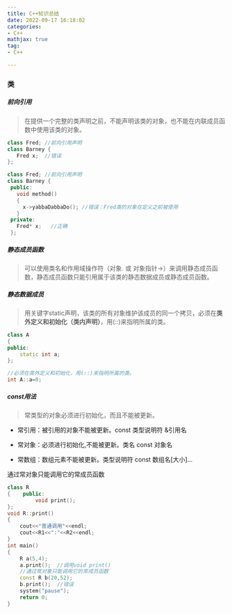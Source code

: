 ```yaml
---
title: C++知识总结
date: 2022-09-17 16:18:02
categories:
- C++
mathjax: true
tag:
- C++

---
```


### 类

##### 前向引用

> 在提供一个完整的类声明之前，不能声明该类的对象，也不能在内联成员函数中使用该类的对象。

```c++
class Fred;	//前向引用声明
class Barney {
   Fred x;	//错误
};
```

```c++
class Fred;	//前向引用声明
class Barney {
 public:
   void method()
   {
     x->yabbaDabbaDo();	//错误：Fred类的对象在定义之前被使用
   }
 private:
   Fred* x;   //正确
 };

```

##### 静态成员函数

> 可以使用类名和作用域操作符（对象. 或 对象指针->）来调用静态成员函数，静态成员函数只能引用属于该类的静态数据成员或静态成员函数。

##### 静态数据成员

> 用关键字static声明，该类的所有对象维护该成员的同一个拷贝，必须在**类外定义和初始化（类内声明）**，用(::)来指明所属的类。

```c++
class A	
{
public:
	static int a;
};

//必须在类外定义和初始化，用(::)来指明所属的类。
int A::a=0; 
```

##### const用法

> 常类型的对象必须进行初始化，而且不能被更新。

- 常引用：被引用的对象不能被更新。const  类型说明符  &引用名

- 常对象：必须进行初始化,不能被更新。类名  const  对象名

- 常数组：数组元素不能被更新。类型说明符  const  数组名[大小]...

通过常对象只能调用它的常成员函数

```c++
class R
{    public:
         void print();
};
void R::print()
{     
    cout<<"普通调用"<<endl;
    cout<<R1<<":"<<R2<<endl;
}
int main()
{   
    R a(5,4);
    a.print();  //调用void print()
    //通过常对象只能调用它的常成员函数
    const R b(20,52);  
    b.print();  //错误
    system("pause");
    return 0;
}
```

